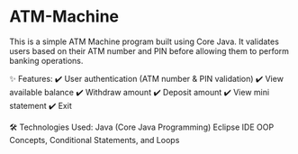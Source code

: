 # ATM-Machine
This is a simple ATM Machine program built using Core Java. It validates users based on their ATM number and PIN before allowing them to perform banking operations.

✨ Features:
✔️ User authentication (ATM number & PIN validation)
✔️ View available balance
✔️ Withdraw amount
✔️ Deposit amount
✔️ View mini statement
✔️ Exit

🛠️ Technologies Used:
Java (Core Java Programming)
Eclipse IDE
OOP Concepts, Conditional Statements, and Loops
